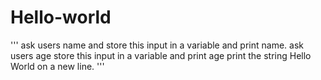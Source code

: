 # Hello-world
'''
ask users name and store this input in 
a variable and print name.
ask users age store this input in a variable and print age
print the string Hello World on a new line.
'''
